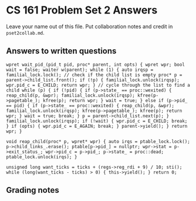 CS 161 Problem Set 2 Answers
============================
Leave your name out of this file. Put collaboration notes and credit in
`pset2collab.md`.

Answers to written questions
----------------------------


`wpret wait_pid_(pid_t pid, proc* parent, int opts) {
    wpret wpr;
    bool wait = false;
    waiter w(parent);
    while (1) {
        auto irqsp = familial_lock.lock();
        // check if the child list is empty
        proc* p = parent->child_list.front();
        if (!p) {
            familial_lock.unlock(irqsp);
            wpr.pid_c = E_CHILD;
            return wpr;
        }
        // cycle through the list to find a child
        while (p) {
            if (!pid) {
                if (p->state_ == proc::wexited) {
                    reap_child(p, &wpr);
                    familial_lock.unlock(irqsp);
                    kfree(p->pagetable_); kfree(p);
                    return wpr;
                }
                wait = true;
            } else if (p->pid_ == pid) {
                if (p->state_ == proc::wexited) {
                    reap_child(p, &wpr);
                    familial_lock.unlock(irqsp);
                    kfree(p->pagetable_); kfree(p);
                    return wpr;
                }
                wait = true;
                break;
            }
            p = parent->child_list.next(p);
        }
        familial_lock.unlock(irqsp);
        if (!wait) { wpr.pid_c = E_CHILD; break; }
        if (opts) { wpr.pid_c = E_AGAIN; break; }
        parent->yield();
    }
    return wpr;
}`

`void reap_child(proc* p, wpret* wpr) {
    auto irqs = ptable_lock.lock();
    p->child_links_.erase();
    ptable[p->pid_] = nullptr;
    wpr->stat = p->exit_status_;
    wpr->pid_c = p->pid_;
    p->state_ = proc::dead;
    ptable_lock.unlock(irqs);
}`


`unsigned long want_ticks = ticks + (regs->reg_rdi + 9) / 10;
sti();
while (long(want_ticks - ticks) > 0) {
    this->yield();
}
return 0;`


Grading notes
-------------

